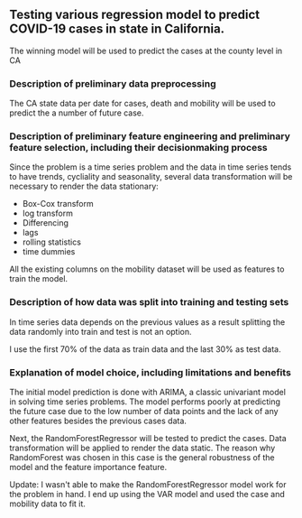 ## Testing various regression model to predict COVID-19 cases in state in California. 
The winning model will be used to predict the cases at the county level in CA

### Description of preliminary data preprocessing
The CA state data per date for cases, death and mobility will be used to predict the 
a number of future case.

###  Description of preliminary feature engineering and preliminary feature selection, including their decisionmaking process 
Since the problem is a time series problem and the data in time series tends to have trends, cycliality and seasonality, several data transformation will be necessary to render the data stationary:
  - Box-Cox transform
  - log transform
  - Differencing
  - lags
  - rolling statistics
  - time dummies

All the existing columns on the mobility dataset will be used as features to train the model.

### Description of how data was split into training and testing sets

In time series data depends on the previous values as a result splitting the data randomly into train and test is not an option.

I use the first 70% of the data as train data and the last 30% as test data.

### Explanation of model choice, including limitations and benefits

The initial model prediction is done with ARIMA, a classic univariant model in solving time series problems. The model performs poorly at predicting the future case due to the low number of data points and the lack of any other features besides the previous cases data.

Next, the RandomForestRegressor will be tested to predict the cases. Data transformation will be applied to render the data static. The reason why RandomForest was chosen in this case is the general robustness of the model and the feature importance feature.

Update: I wasn't able to make the RandomForestRegressor model work for the problem in hand. I end up using the VAR model and used the case and mobility data to fit it. 
